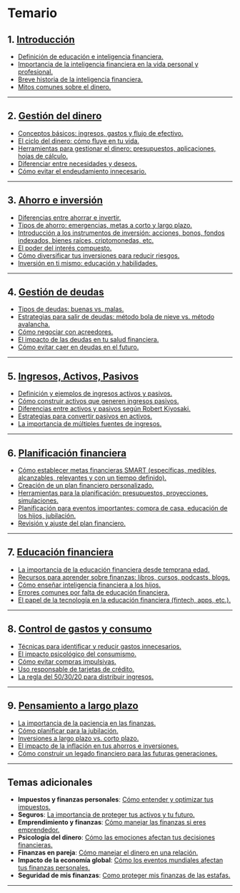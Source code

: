 # Temario

## 1. [Introducción](chapters/01-introduccion.md)

- [Definición de educación e inteligencia financiera.](./chapters/01-introduccion/01-ducacion-e-inteligencia-financiera.md)
- [Importancia de la inteligencia financiera en la vida personal y profesional.](./chapters/01-introduccion/02-importancia-educacion-financiera.md)
- [Breve historia de la inteligencia financiera.](./chapters/01-introduccion/03-breve-historia-de-la-educacion-financiera.md)
- [Mitos comunes sobre el dinero.](./chapters/01-introduccion/04-mitos-sobre-el-dinero.md)

---

## 2. [Gestión del dinero](chapters/02-gestion-del-dinero.md)

- [Conceptos básicos: ingresos, gastos y flujo de efectivo.](./chapters/02-gestion-del-dinero/01-conceptos-basicos.md)
- [El ciclo del dinero: cómo fluye en tu vida.](./chapters/02-gestion-del-dinero/02-ciclo-del-dinero.md)
- [Herramientas para gestionar el dinero: presupuestos, aplicaciones, hojas de cálculo.](./chapters/02-gestion-del-dinero/03-herramientas-para-gestionar-el-dinero.md)
- [Diferenciar entre necesidades y deseos.](./chapters/02-gestion-del-dinero/04-necesidades-y-deseos.md)
- [Cómo evitar el endeudamiento innecesario.](./chapters/02-gestion-del-dinero/05-evitar-endeudamiento.md)

---

## 3. [Ahorro e inversión](chapters/03-ahorro-e-inversion.md)

- [Diferencias entre ahorrar e invertir.](./chapters/03-ahorro-e-Inversion/01-ahorrar-e-invertir.md)
- [Tipos de ahorro: emergencias, metas a corto y largo plazo.](./chapters/03-ahorro-e-Inversion/02-metas-corto-plazo-y-largo-plazo.md)
- [Introducción a los instrumentos de inversión: acciones, bonos, fondos indexados, bienes raíces, criptomonedas, etc.](./chapters/03-ahorro-e-Inversion/03-instrumentos-inversion.md)
- [El poder del interés compuesto.](./chapters/03-ahorro-e-Inversion/04-interes-compuesto.md)
- [Cómo diversificar tus inversiones para reducir riesgos.](./chapters/03-ahorro-e-Inversion/05-diversificar-inversiones.md)
- [Inversión en ti mismo: educación y habilidades.](./chapters/03-ahorro-e-Inversion/06-inversion-en-ti-mismo.md)

---

## 4. [Gestión de deudas](chapters/04-gestion-de-deudas.md)

- [Tipos de deudas: buenas vs. malas.](./chapters/04-gestion-de-deudas/01-deudas-buenas-y-malas.md)
- [Estrategias para salir de deudas: método bola de nieve vs. método avalancha.](./chapters/04-gestion-de-deudas/02-salir-de-deudas.md)
- [Cómo negociar con acreedores.](./chapters/04-gestion-de-deudas/03-negociar-con-acreedores.md)
- [El impacto de las deudas en tu salud financiera.](./chapters/04-gestion-de-deudas/04-deudas-y-salud-financiera.md)
- [Cómo evitar caer en deudas en el futuro.](./chapters/04-gestion-de-deudas/05-como-evitar-deudas.md)

---

## 5. [Ingresos, Activos, Pasivos](chapters/05-ingresos-activos-y-pasivos.md)

- [Definición y ejemplos de ingresos activos y pasivos.](./chapters/05-ingresos-activos-y-pasivos/01-ingresos-activos-y-pasivos.md)
- [Cómo construir activos que generen ingresos pasivos.](./chapters/05-ingresos-activos-y-pasivos/02-activos-con-ingresos-pasivos.md)
- [Diferencias entre activos y pasivos según Robert Kiyosaki.](./chapters/05-ingresos-activos-y-pasivos/03-activos-y-pasivos-segun-kiyosaki.md)
- [Estrategias para convertir pasivos en activos.](./chapters/05-ingresos-activos-y-pasivos/04-convertir-pasivos-en-activos.md)
- [La importancia de múltiples fuentes de ingresos.](./chapters/05-ingresos-activos-y-pasivos/05-multiples-fuentes-de-ingresos.md)

---

## 6. [Planificación financiera](chapters/06-planificacion-financiera.md)

- [Cómo establecer metas financieras SMART (específicas, medibles, alcanzables, relevantes y con un tiempo definido).](./chapters/06-planificacion-financiera//01-metas-financieras-SMART.md)
- [Creación de un plan financiero personalizado.](./chapters/06-planificacion-financiera/02-creacion-de-plan-financiero.md)
- [Herramientas para la planificación: presupuestos, proyecciones, simulaciones.](./chapters/06-planificacion-financiera/03-herramientas-para-la-planificacion.md)
- [Planificación para eventos importantes: compra de casa, educación de los hijos, jubilación.](./chapters/06-planificacion-financiera/04-planificacion-de-eventos-importantes.md)
- [Revisión y ajuste del plan financiero.](./chapters/06-planificacion-financiera/05-ajuste-plan-financiero.md)

---

## 7. [Educación financiera](chapters/07-educacion-financiera.md)

- [La importancia de la educación financiera desde temprana edad.](./chapters/07-educacion-financiera/01-educacion-financiera-desde-temprana-edad.md)
- [Recursos para aprender sobre finanzas: libros, cursos, podcasts, blogs.](./chapters/07-educacion-financiera/02-recursos-para-aprender-sobre-finanzas.md)
- [Cómo enseñar inteligencia financiera a los hijos.](./chapters/07-educacion-financiera/03-inteligencia-financiera-a-los-hijos.md)
- [Errores comunes por falta de educación financiera.](./chapters/07-educacion-financiera/04-errores-por-falta-de-educacion-financiera.md)
- [El papel de la tecnología en la educación financiera (fintech, apps, etc.).](./chapters/07-educacion-financiera/05-tecnologia-de-la-educacion-financiera.md)

---

## 8. [Control de gastos y consumo](chapters/08-control-de-gastos-y-consumo.md)

- [Técnicas para identificar y reducir gastos innecesarios.](./chapters/08-control-de-gastos-y-consumo/01-detectar-gastos-innecesarios.md)
- [El impacto psicológico del consumismo.](./chapters/08-control-de-gastos-y-consumo/02-impacto-psicologico-del-consumismo.md)
- [Cómo evitar compras impulsivas.](./chapters/08-control-de-gastos-y-consumo/03-evitar-compras-impulsivas.md)
- [Uso responsable de tarjetas de crédito.](./chapters/08-control-de-gastos-y-consumo/04-uso-de-tarjetas-de-credito.md)
- [La regla del 50/30/20 para distribuir ingresos.](./chapters/08-control-de-gastos-y-consumo/05-regla-50-30-20-para-ingresos.md)

---

## 9. [Pensamiento a largo plazo](chapters/09-pensamiento-a-largo-plazo.md)

- [La importancia de la paciencia en las finanzas.](./chapters/09-pensamiento-a-largo-plazo/01-paciencia-en-las-finanzas.md)
- [Cómo planificar para la jubilación.](./chapters/09-pensamiento-a-largo-plazo/02-planificar-para-la-jubilacion.md)
- [Inversiones a largo plazo vs. corto plazo.](./chapters/09-pensamiento-a-largo-plazo/03-inversiones-largo-y-corto-plazo.md)
- [El impacto de la inflación en tus ahorros e inversiones.](./chapters/09-pensamiento-a-largo-plazo/04-inflacion-ahorro-e-inversiones.md)
- [Cómo construir un legado financiero para las futuras generaciones.](./chapters/09-pensamiento-a-largo-plazo/05-legado-financiero.md)

---

## Temas adicionales

- **Impuestos y finanzas personales**: [Cómo entender y optimizar tus impuestos.](./chapters/temas-adicionales/01-entender-optimizar-impuestos.md)
- **Seguros**: [La importancia de proteger tus activos y tu futuro.](./chapters/temas-adicionales/02-importancia-de-proteger-activos-y-el-futuro.md)
- **Emprendimiento y finanzas**: [Cómo manejar las finanzas si eres emprendedor.](./chapters/temas-adicionales/03-emprendimiento-y-finanzas.md)
- **Psicología del dinero**: [Cómo las emociones afectan tus decisiones financieras.](./chapters/temas-adicionales/04-psicologia-financiera.md)
- **Finanzas en pareja**: [Cómo manejar el dinero en una relación.](./chapters/temas-adicionales/05-finanzas-en-pareja.md)
- **Impacto de la economía global**: [Cómo los eventos mundiales afectan tus finanzas personales.](./chapters/temas-adicionales/06-impacto-economia-global.md)
- **Seguridad de mis finanzas**: [Como proteger mis finanzas de las estafas.](/chapters/temas-adicionales/07-proteger-finanzas-de-estafas.md)

---
  